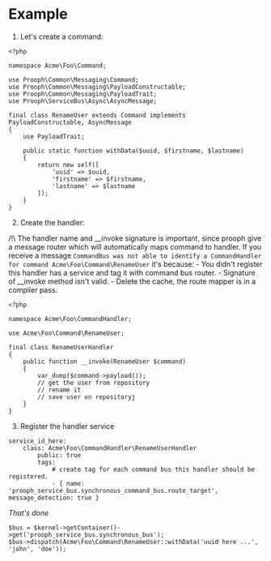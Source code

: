 # Example

1) Let's create a command:

```
<?php

namespace Acme\Foo\Command;

use Prooph\Common\Messaging\Command;
use Prooph\Common\Messaging\PayloadConstructable;
use Prooph\Common\Messaging\PayloadTrait;
use Prooph\ServiceBus\Async\AsyncMessage;

final class RenameUser extends Command implements PayloadConstructable, AsyncMessage
{
    use PayloadTrait;

    public static function withData($uuid, $firstname, $lastname)
    {
        return new self([
            'uuid' => $uuid,
            'firstname' => $firstname,
            'lastname' => $lastname
        ]);
    }
}
```

2) Create the handler:

/!\ The handler name and __invoke signature is important, since prooph give a message router which will automatically maps command to handler.
If you receive a message `CommandBus was not able to identify a CommandHandler for command Acme\Foo\Command\RenameUser` it's because:
    - You didn't register this handler has a service and tag it with command bus router.
    - Signature of __invoke method isn't valid.
    - Delete the cache, the route mapper is in a compiler pass.

```
<?php

namespace Acme\Foo\CommandHandler;

use Acme\Foo\Command\RenameUser;

final class RenameUserHandler
{
    public function __invoke(RenameUser $command)
    {
        var_dump($command->payload());
        // get the user from repository
        // rename it
        // save user on repositoryj
    }
}
```

3) Register the handler service

```
service_id_here:
    class: Acme\Foo\CommandHandler\RenameUserHandler
        public: true
        tags:
            # create tag for each command bus this handler should be registered.
            - { name: 'prooph_service_bus.synchronous_command_bus.route_target', message_detection: true }

```


*That's done*


```
$bus = $kernel->getContainer()->get('prooph_service_bus.synchronous_bus');
$bus->dispatch(Acme\Foo\Command\RenameUser::withData('uuid here ...', 'john', 'doe'));
```
